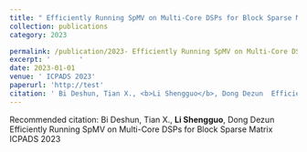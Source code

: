 ```yaml
---
title: " Efficiently Running SpMV on Multi-Core DSPs for Block Sparse Matrix"
collection: publications
category: 2023

permalink: /publication/2023- Efficiently Running SpMV on Multi-Core DSPs for Block Sparse Matrix
excerpt: '       '
date: 2023-01-01
venue: ' ICPADS 2023'
paperurl: 'http://test'
citation: ' Bi Deshun, Tian X., <b>Li Shengguo</b>, Dong Dezun  Efficiently Running SpMV on Multi-Core DSPs for Block Sparse Matrix ICPADS 2023 '
---
```



Recommended citation:  Bi Deshun, Tian X., <b>Li Shengguo</b>, Dong Dezun  Efficiently Running SpMV on Multi-Core DSPs for Block Sparse Matrix ICPADS 2023 